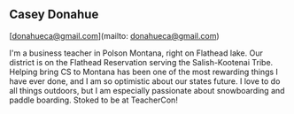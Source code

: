 ## Casey Donahue

[donahueca@gmail.com](mailto: donahueca@gmail.com)

I'm a business teacher in Polson Montana, right on Flathead lake. Our district is on the Flathead Reservation serving the Salish-Kootenai Tribe. Helping bring CS to Montana has been one of the most rewarding things I have ever done, and I am so optimistic about our states future. I love to do all things outdoors, but I am especially passionate about snowboarding and paddle boarding. Stoked to be at TeacherCon!
